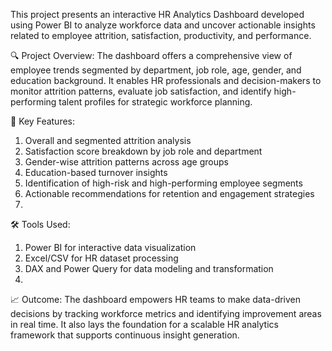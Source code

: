 This project presents an interactive HR Analytics Dashboard developed using Power BI to analyze workforce data and uncover actionable insights related to employee attrition, satisfaction, productivity, and performance.

🔍 Project Overview:
The dashboard offers a comprehensive view of employee trends segmented by department, job role, age, gender, and education background. 
It enables HR professionals and decision-makers to monitor attrition patterns, evaluate job satisfaction, and identify high-performing talent profiles for strategic workforce planning.

🧩 Key Features:
1.	Overall and segmented attrition analysis
2.	Satisfaction score breakdown by job role and department
3.	Gender-wise attrition patterns across age groups
4.	Education-based turnover insights
5.	Identification of high-risk and high-performing employee segments
6.	Actionable recommendations for retention and engagement strategies
7.	
🛠 Tools Used:
1.	Power BI for interactive data visualization
2.	Excel/CSV for HR dataset processing
3.	DAX and Power Query for data modeling and transformation
4.	
📈 Outcome:
The dashboard empowers HR teams to make data-driven decisions by tracking workforce metrics and identifying improvement areas in real time.
It also lays the foundation for a scalable HR analytics framework that supports continuous insight generation.
